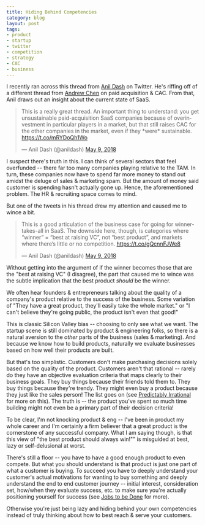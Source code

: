 ```yaml
---
title: Hiding Behind Competencies
category: blog
layout: post
tags: 
- product
- startup
- twitter
- competition
- strategy
- CAC
- business
---
```


I recently ran across this thread from [Anil Dash](https://twitter.com/anildash) on Twitter. He's riffing off of a different thread from [Andrew Chen](https://twitter.com/andrewchen/status/993560378129960960) on paid acquisition & CAC. From that, Anil draws out an insight about the current state of SaaS. 

<blockquote class="twitter-tweet" data-lang="en"><p lang="en" dir="ltr">This is a really great thread. An important thing to understand: you get unsustainable paid-acquisition SaaS companies because of overinvestment in particular players in a market, but that still raises CAC for the other companies in the market, even if they *were* sustainable. <a href="https://t.co/mRYDoQh1Wo">https://t.co/mRYDoQh1Wo</a></p>&mdash; Anil Dash (@anildash) <a href="https://twitter.com/anildash/status/994200404597661696?ref_src=twsrc%5Etfw">May 9, 2018</a></blockquote>
<script async src="https://platform.twitter.com/widgets.js" charset="utf-8"></script>

I suspect there's truth in this. I can think of several sectors that feel overfunded -- there far too many companies playing relative to the TAM. In turn, these companies now have to spend far more money to stand out amidst the deluge of sales & marketing spam. But the amount of money said customer is spending hasn't actually gone up. Hence, the aforementioned problem. The HR & recruiting space comes to mind.

But one of the tweets in his thread drew my attention and caused me to wince a bit. 

<blockquote class="twitter-tweet" data-conversation="none" data-lang="en"><p lang="en" dir="ltr">This is a good articulation of the business case for going for winner-takes-all in SaaS. The downside here, though, is categories where “winner” = “best at raising VC”, not “best product”, and markets where there’s little or no competition. <a href="https://t.co/gQcnnFJWe8">https://t.co/gQcnnFJWe8</a></p>&mdash; Anil Dash (@anildash) <a href="https://twitter.com/anildash/status/994339888089714692?ref_src=twsrc%5Etfw">May 9, 2018</a></blockquote>
<script async src="https://platform.twitter.com/widgets.js" charset="utf-8"></script>

Without getting into the argument of if the winner becomes those that are the "best at raising VC" (I disagree), the part that caused me to wince was the subtle implication that the best product *should* be the winner. 

We often hear founders & entrepreneurs talking about the quality of a company's product relative to the success of the business. Some variation of "They have a great product, they'll easily take the whole market." or "I can't believe they're going public, the product isn't even that good!"

This is classic Silicon Valley bias -- choosing to only see what we want. The startup scene is still dominated by product & engineering folks, so there is a natural aversion to the _other_ parts of the business (sales & marketing). And because we know how to build products, naturally we evaluate businesses based on how well their products are built.

But that's too simplistic. Customers don't make purchasing decisions solely based on the quality of the product. Customers aren't that rational -- rarely do they have an objective evaluation criteria that maps clearly to their business goals. They buy things because their friends told them to. They buy things because they're trendy. They might even buy a product because they just like the sales person! The list goes on (see [Predictably Irrational](https://www.amazon.com/Predictably-Irrational-Revised-Expanded-Decisions/dp/0061353248) for more on this). The truth is -- the product you've spent so much time building might not even be a primary part of their decision criteria!

To be clear, I'm not knocking product & eng -- I've been in product my whole career and I'm certainly a firm believer that a great product is the cornerstone of any successful company. What I am saying though, is that this view of "the best product should always win!"" is misguided at best, lazy or self-delusional at worst. 

There's still a floor -- you have to have a good enough product to even compete. But what you should understand is that product is just one part of what a customer is buying. To succeed you have to deeply understand your customer's actual motivations for wanting to buy something and deeply understand the end to end customer journey -- initial interest, consideration set, how/when they evaluate success, etc. to make sure you're actually positioning yourself for success (see [Jobs to be Done](https://jtbd.info/) for more). 

Otherwise you're just being lazy and hiding behind your own competencies instead of truly thinking about how to best reach & serve your customers.

